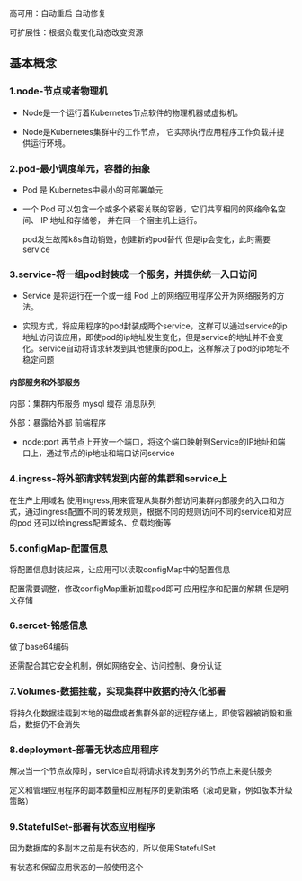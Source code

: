 高可用：自动重启 自动修复

可扩展性：根据负载变化动态改变资源

## 基本概念

### 1.node-节点或者物理机

- Node是一个运行着Kubernetes节点软件的物理机器或虚拟机。

- Node是Kubernetes集群中的工作节点， 它实际执行应用程序工作负载并提
  供运行环境。

### 2.pod-最小调度单元，容器的抽象

- Pod 是 Kubernetes中最小的可部署单元

- 一个 Pod 可以包含一个或多个紧密关联的容器，它们共享相同的网络命名空间、 IP 地址和存储卷， 并在同一个宿主机上运行。

  pod发生故障k8s自动销毁，创建新的pod替代 但是ip会变化，此时需要service

### 3.service-将一组pod封装成一个服务，并提供统一入口访问

- Service 是将运行在一个或一组 Pod 上的网络应用程序公开为网络服务的方法。

- 实现方式，将应用程序的pod封装成两个service，这样可以通过service的ip地址访问该应用，即使pod的ip地址发生变化，但是service的地址并不会变化。service自动将请求转发到其他健康的pod上，这样解决了pod的ip地址不稳定问题

#### 内部服务和外部服务

内部：集群内布服务  mysql 缓存 消息队列

外部：暴露给外部 前端程序

- node:port 再节点上开放一个端口，将这个端口映射到Service的IP地址和端口上，通过节点的ip地址和端口访问service

### 4.ingress-将外部请求转发到内部的集群和service上

在生产上用域名  使用ingress,用来管理从集群外部访问集群内部服务的入口和方式，通过ingress配置不同的转发规则，根据不同的规则访问不同的service和对应的pod 还可以给ingress配置域名、负载均衡等

### 5.configMap-配置信息

将配置信息封装起来，让应用可以读取configMap中的配置信息

配置需要调整，修改configMap重新加载pod即可 应用程序和配置的解耦 但是明文存储

### 6.sercet-铭感信息

做了base64编码 

还需配合其它安全机制，例如网络安全、访问控制、身份认证

### 7.Volumes-数据挂载，实现集群中数据的持久化部署

将持久化数据挂载到本地的磁盘或者集群外部的远程存储上，即使容器被销毁和重启，数据仍不会消失

### 8.deployment-部署无状态应用程序

解决当一个节点故障时，service自动将请求转发到另外的节点上来提供服务

定义和管理应用程序的副本数量和应用程序的更新策略（滚动更新，例如版本升级策略）

### 9.StatefulSet-部署有状态应用程序

因为数据库的多副本之前是有状态的，所以使用StatefulSet

有状态和保留应用状态的一般使用这个